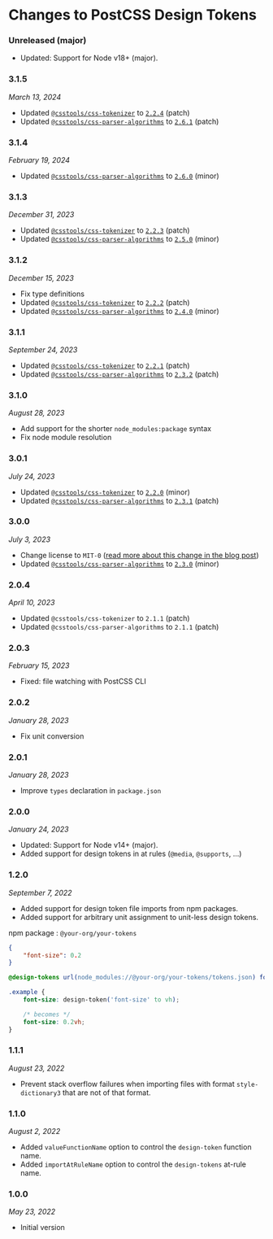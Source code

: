 # Changes to PostCSS Design Tokens

### Unreleased (major)

- Updated: Support for Node v18+ (major).

### 3.1.5

_March 13, 2024_

- Updated [`@csstools/css-tokenizer`](https://github.com/csstools/postcss-plugins/tree/main/packages/css-tokenizer) to [`2.2.4`](https://github.com/csstools/postcss-plugins/tree/main/packages/css-tokenizer/CHANGELOG.md#224) (patch)
- Updated [`@csstools/css-parser-algorithms`](https://github.com/csstools/postcss-plugins/tree/main/packages/css-parser-algorithms) to [`2.6.1`](https://github.com/csstools/postcss-plugins/tree/main/packages/css-parser-algorithms/CHANGELOG.md#261) (patch)

### 3.1.4

_February 19, 2024_

- Updated [`@csstools/css-parser-algorithms`](https://github.com/csstools/postcss-plugins/tree/main/packages/css-parser-algorithms) to [`2.6.0`](https://github.com/csstools/postcss-plugins/tree/main/packages/css-parser-algorithms/CHANGELOG.md#260) (minor)

### 3.1.3

_December 31, 2023_

- Updated [`@csstools/css-tokenizer`](https://github.com/csstools/postcss-plugins/tree/main/packages/css-tokenizer) to [`2.2.3`](https://github.com/csstools/postcss-plugins/tree/main/packages/css-tokenizer/CHANGELOG.md#223) (patch)
- Updated [`@csstools/css-parser-algorithms`](https://github.com/csstools/postcss-plugins/tree/main/packages/css-parser-algorithms) to [`2.5.0`](https://github.com/csstools/postcss-plugins/tree/main/packages/css-parser-algorithms/CHANGELOG.md#250) (minor)

### 3.1.2

_December 15, 2023_

- Fix type definitions
- Updated [`@csstools/css-tokenizer`](https://github.com/csstools/postcss-plugins/tree/main/packages/css-tokenizer) to [`2.2.2`](https://github.com/csstools/postcss-plugins/tree/main/packages/css-tokenizer/CHANGELOG.md#222) (patch)
- Updated [`@csstools/css-parser-algorithms`](https://github.com/csstools/postcss-plugins/tree/main/packages/css-parser-algorithms) to [`2.4.0`](https://github.com/csstools/postcss-plugins/tree/main/packages/css-parser-algorithms/CHANGELOG.md#240) (minor)

### 3.1.1

_September 24, 2023_

- Updated [`@csstools/css-tokenizer`](https://github.com/csstools/postcss-plugins/tree/main/packages/css-tokenizer) to [`2.2.1`](https://github.com/csstools/postcss-plugins/tree/main/packages/css-tokenizer/CHANGELOG.md#221) (patch)
- Updated [`@csstools/css-parser-algorithms`](https://github.com/csstools/postcss-plugins/tree/main/packages/css-parser-algorithms) to [`2.3.2`](https://github.com/csstools/postcss-plugins/tree/main/packages/css-parser-algorithms/CHANGELOG.md#232) (patch)

### 3.1.0

_August 28, 2023_

- Add support for the shorter `node_modules:package` syntax
- Fix node module resolution

### 3.0.1

_July 24, 2023_

- Updated [`@csstools/css-tokenizer`](https://github.com/csstools/postcss-plugins/tree/main/packages/css-tokenizer) to [`2.2.0`](https://github.com/csstools/postcss-plugins/tree/main/packages/css-tokenizer/CHANGELOG.md#220) (minor)
- Updated [`@csstools/css-parser-algorithms`](https://github.com/csstools/postcss-plugins/tree/main/packages/css-parser-algorithms) to [`2.3.1`](https://github.com/csstools/postcss-plugins/tree/main/packages/css-parser-algorithms/CHANGELOG.md#231) (patch)

### 3.0.0

_July 3, 2023_

- Change license to `MIT-0` ([read more about this change in the blog post](https://preset-env.cssdb.org/blog/license-change/))
- Updated [`@csstools/css-parser-algorithms`](https://github.com/csstools/postcss-plugins/tree/main/packages/css-parser-algorithms) to [`2.3.0`](https://github.com/csstools/postcss-plugins/tree/main/packages/css-parser-algorithms/CHANGELOG.md#230) (minor)

### 2.0.4

_April 10, 2023_

- Updated `@csstools/css-tokenizer` to `2.1.1` (patch)
- Updated `@csstools/css-parser-algorithms` to `2.1.1` (patch)

### 2.0.3

_February 15, 2023_

- Fixed: file watching with PostCSS CLI

### 2.0.2

_January 28, 2023_

- Fix unit conversion

### 2.0.1

_January 28, 2023_

- Improve `types` declaration in `package.json`

### 2.0.0

_January 24, 2023_

- Updated: Support for Node v14+ (major).
- Added support for design tokens in at rules (`@media`, `@supports`, ...)

### 1.2.0

_September 7, 2022_

- Added support for design token file imports from npm packages.
- Added support for arbitrary unit assignment to unit-less design tokens.

npm package : `@your-org/your-tokens`

```json
{
	"font-size": 0.2
}
```

```css
@design-tokens url(node_modules://@your-org/your-tokens/tokens.json) format('style-dictionary3');

.example {
	font-size: design-token('font-size' to vh);

	/* becomes */
	font-size: 0.2vh;
}
```

### 1.1.1

_August 23, 2022_

- Prevent stack overflow failures when importing files with format `style-dictionary3` that are not of that format.

### 1.1.0

_August 2, 2022_

- Added `valueFunctionName` option to control the `design-token` function name.
- Added `importAtRuleName` option to control the `design-tokens` at-rule name.

### 1.0.0

_May 23, 2022_

- Initial version
